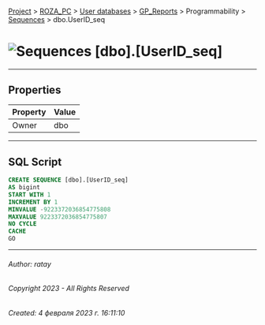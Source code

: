 #### 

[Project](../../../../../index.md) > [ROZA_PC](../../../../index.md) > [User databases](../../../index.md) > [GP_Reports](../../index.md) > Programmability > [Sequences](Sequences.md) > dbo.UserID_seq

# ![Sequences](../../../../../Images/Sequence32.png) [dbo].[UserID_seq]

---

## <a name="#properties"></a>Properties

| Property | Value |
|---|---|
| Owner | dbo |


---

## <a name="#sqlscript"></a>SQL Script

```sql
CREATE SEQUENCE [dbo].[UserID_seq]
AS bigint
START WITH 1
INCREMENT BY 1
MINVALUE -9223372036854775808
MAXVALUE 9223372036854775807
NO CYCLE
CACHE 
GO

```


---

###### Author:  ratay

###### Copyright 2023 - All Rights Reserved

###### Created: 4 февраля 2023 г. 16:11:10

